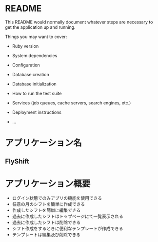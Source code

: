# README

This README would normally document whatever steps are necessary to get the
application up and running.

Things you may want to cover:

* Ruby version

* System dependencies

* Configuration

* Database creation

* Database initialization

* How to run the test suite

* Services (job queues, cache servers, search engines, etc.)

* Deployment instructions

* ...


# アプリケーション名
## FlyShift

# アプリケーション概要
- ログイン状態でのみアプリの機能を使用できる
- 任意の月のシフトを簡単に作成できる
- 作成したシフトを簡単に編集できる
- 過去に作成したシフトはトップページにて一覧表示される
- 過去に作成したシフトは削除できる
- シフト作成をするときに便利なテンプレートが作成できる
- テンプレートは編集及び削除できる